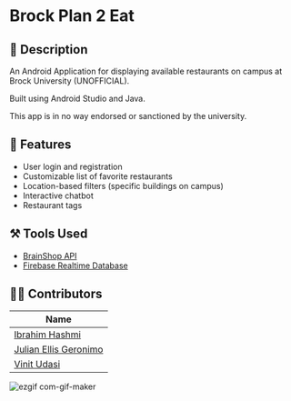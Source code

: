 # Brock Plan 2 Eat

## :vibration_mode: Description

An Android Application for displaying available restaurants on campus at Brock University (UNOFFICIAL). 

Built using Android Studio and Java.

This app is in no way endorsed or sanctioned by the university.

## :camera_flash: Features
- User login and registration
- Customizable list of favorite restaurants
- Location-based filters (specific buildings on campus)
- Interactive chatbot
- Restaurant tags

## :hammer_and_pick: Tools Used
- [BrainShop API](https://brainshop.ai/)
- [Firebase Realtime Database](https://firebase.google.com/docs/database)

## :raising_hand_man: Contributors
|Name|
|---|
| [Ibrahim Hashmi](https://github.com/ibhashmi) |
| [Julian Ellis Geronimo](https://github.com/Julellisg) |
| [Vinit Udasi](https://github.com/vinitudasi) |
![ezgif com-gif-maker](https://user-images.githubusercontent.com/72248273/213096595-e12d99a3-9f3f-40c0-8d8b-c1e656e9e5ba.gif)

